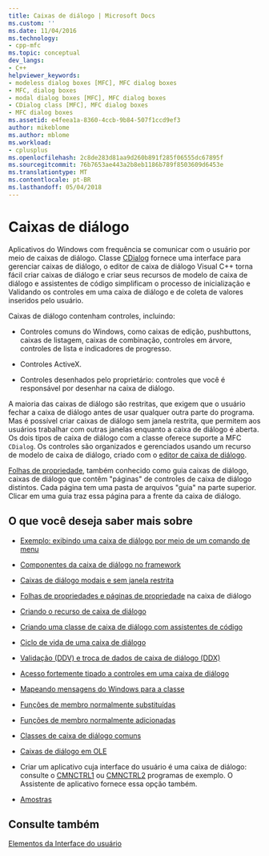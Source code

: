 ```yaml
---
title: Caixas de diálogo | Microsoft Docs
ms.custom: ''
ms.date: 11/04/2016
ms.technology:
- cpp-mfc
ms.topic: conceptual
dev_langs:
- C++
helpviewer_keywords:
- modeless dialog boxes [MFC], MFC dialog boxes
- MFC, dialog boxes
- modal dialog boxes [MFC], MFC dialog boxes
- CDialog class [MFC], MFC dialog boxes
- MFC dialog boxes
ms.assetid: e4feea1a-8360-4ccb-9b84-507f1ccd9ef3
author: mikeblome
ms.author: mblome
ms.workload:
- cplusplus
ms.openlocfilehash: 2c8de283d81aa9d260b891f285f06555dc67895f
ms.sourcegitcommit: 76b7653ae443a2b8eb1186b789f8503609d6453e
ms.translationtype: MT
ms.contentlocale: pt-BR
ms.lasthandoff: 05/04/2018
---
```

# <a name="dialog-boxes"></a>Caixas de diálogo
Aplicativos do Windows com frequência se comunicar com o usuário por meio de caixas de diálogo. Classe [CDialog](../mfc/reference/cdialog-class.md) fornece uma interface para gerenciar caixas de diálogo, o editor de caixa de diálogo Visual C++ torna fácil criar caixas de diálogo e criar seus recursos de modelo de caixa de diálogo e assistentes de código simplificam o processo de inicialização e Validando os controles em uma caixa de diálogo e de coleta de valores inseridos pelo usuário.  
  
 Caixas de diálogo contenham controles, incluindo:  
  
-   Controles comuns do Windows, como caixas de edição, pushbuttons, caixas de listagem, caixas de combinação, controles em árvore, controles de lista e indicadores de progresso.  
  
-   Controles ActiveX.  
  
-   Controles desenhados pelo proprietário: controles que você é responsável por desenhar na caixa de diálogo.  
  
 A maioria das caixas de diálogo são restritas, que exigem que o usuário fechar a caixa de diálogo antes de usar qualquer outra parte do programa. Mas é possível criar caixas de diálogo sem janela restrita, que permitem aos usuários trabalhar com outras janelas enquanto a caixa de diálogo é aberta. Os dois tipos de caixa de diálogo com a classe oferece suporte a MFC `CDialog`. Os controles são organizados e gerenciados usando um recurso de modelo de caixa de diálogo, criado com o [editor de caixa de diálogo](../windows/dialog-editor.md).  
  
 [Folhas de propriedade](../mfc/property-sheets-mfc.md), também conhecido como guia caixas de diálogo, caixas de diálogo que contêm "páginas" de controles de caixa de diálogo distintos. Cada página tem uma pasta de arquivos "guia" na parte superior. Clicar em uma guia traz essa página para a frente da caixa de diálogo.  
  
## <a name="what-do-you-want-to-know-more-about"></a>O que você deseja saber mais sobre  
  
-   [Exemplo: exibindo uma caixa de diálogo por meio de um comando de menu](../mfc/example-displaying-a-dialog-box-via-a-menu-command.md)  
  
-   [Componentes da caixa de diálogo no framework](../mfc/dialog-box-components-in-the-framework.md)  
  
-   [Caixas de diálogo modais e sem janela restrita](../mfc/modal-and-modeless-dialog-boxes.md)  
  
-   [Folhas de propriedades e páginas de propriedade](../mfc/property-sheets-and-property-pages-mfc.md) na caixa de diálogo  
  
-   [Criando o recurso de caixa de diálogo](../mfc/creating-the-dialog-resource.md)  
  
-   [Criando uma classe de caixa de diálogo com assistentes de código](../mfc/creating-a-dialog-class-with-code-wizards.md)  
  
-   [Ciclo de vida de uma caixa de diálogo](../mfc/life-cycle-of-a-dialog-box.md)  
  
-   [Validação (DDV) e troca de dados de caixa de diálogo (DDX)](../mfc/dialog-data-exchange-and-validation.md)  
  
-   [Acesso fortemente tipado a controles em uma caixa de diálogo](../mfc/type-safe-access-to-controls-in-a-dialog-box.md)  
  
-   [Mapeando mensagens do Windows para a classe](../mfc/mapping-windows-messages-to-your-class.md)  
  
-   [Funções de membro normalmente substituídas](../mfc/commonly-overridden-member-functions.md)  
  
-   [Funções de membro normalmente adicionadas](../mfc/commonly-added-member-functions.md)  
  
-   [Classes de caixa de diálogo comuns](../mfc/common-dialog-classes.md)  
  
-   [Caixas de diálogo em OLE](../mfc/dialog-boxes-in-ole.md)  
  
-   Criar um aplicativo cuja interface do usuário é uma caixa de diálogo: consulte o [CMNCTRL1](../visual-cpp-samples.md) ou [CMNCTRL2](../visual-cpp-samples.md) programas de exemplo. O Assistente de aplicativo fornece essa opção também.  
  
-   [Amostras](../mfc/dialog-sample-list.md)  
  
## <a name="see-also"></a>Consulte também  
 [Elementos da Interface do usuário](../mfc/user-interface-elements-mfc.md)
